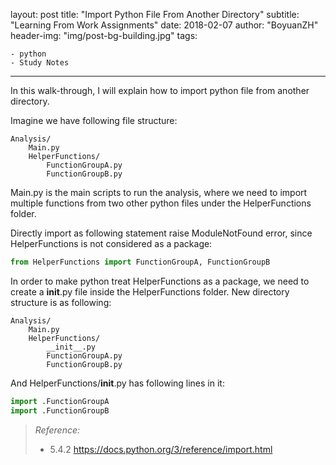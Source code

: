 layout:     post
title:      "Import Python File From Another Directory"
subtitle:   "Learning From Work Assignments"
date:       2018-02-07
author:     "BoyuanZH"
header-img: "img/post-bg-building.jpg"
tags:

    - python
    - Study Notes
---
In this walk-through, I will explain how to import python file from another directory.

Imagine we have following file structure:

```
Analysis/
	Main.py
	HelperFunctions/
		FunctionGroupA.py
		FunctionGroupB.py
```

Main.py is the main scripts to run the analysis, where we need to import multiple functions from two other python files under the HelperFunctions folder.

Directly import as following statement raise ModuleNotFound error, since HelperFunctions is not considered as a package:

```python
from HelperFunctions import FunctionGroupA, FunctionGroupB
```

In order to make python treat HelperFunctions as a package, we need to create a __init__.py file inside the HelperFunctions folder. New directory structure is as following:

```
Analysis/
	Main.py
	HelperFunctions/
		__init__.py
		FunctionGroupA.py
		FunctionGroupB.py
```

And HelperFunctions/__init__.py has following lines in it:

```python
import .FunctionGroupA
import .FunctionGroupB
```

>*Reference:*
>*   5.4.2 https://docs.python.org/3/reference/import.html